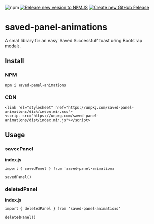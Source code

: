 ![npm](https://img.shields.io/npm/v/saved-panel-animations)
[![Release new version to NPMJS](https://github.com/kylescudder/saved-panel-animations/actions/workflows/publish.yml/badge.svg)](https://github.com/kylescudder/saved-panel-animations/actions/workflows/publish.yml)
[![Create new GitHub Release](https://github.com/kylescudder/saved-panel-animations/actions/workflows/github_release.yml/badge.svg)](https://github.com/kylescudder/saved-panel-animations/actions/workflows/github_release.yml)

# saved-panel-animations
A small library for an easy 'Saved Successful!' toast using Bootstrap modals.

## Install
### NPM
`npm i saved-panel-animations`
### CDN

```
<link rel="stylesheet" href="https://unpkg.com/saved-panel-animations/dist/index.min.css">
<script src="https://unpkg.com/saved-panel-animations/dist/index.min.js"></script>
```

## Usage
### savedPanel
**index.js**
```
import { savedPanel } from 'saved-panel-animations'

savedPanel()
```
### deletedPanel
**index.js**
```
import { deletedPanel } from 'saved-panel-animations'

deletedPanel()